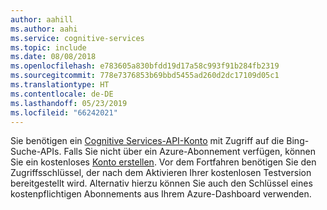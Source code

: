 ```yaml
---
author: aahill
ms.author: aahi
ms.service: cognitive-services
ms.topic: include
ms.date: 08/08/2018
ms.openlocfilehash: e783605a830bfdd19d17a58c993f91b284fb2319
ms.sourcegitcommit: 778e7376853b69bbd5455ad260d2dc17109d05c1
ms.translationtype: HT
ms.contentlocale: de-DE
ms.lasthandoff: 05/23/2019
ms.locfileid: "66242021"
---
```

Sie benötigen ein [Cognitive Services-API-Konto](https://docs.microsoft.com/azure/cognitive-services/cognitive-services-apis-create-account) mit Zugriff auf die Bing-Suche-APIs. Falls Sie nicht über ein Azure-Abonnement verfügen, können Sie ein kostenloses [Konto erstellen](https://azure.microsoft.com/try/cognitive-services/?api=bing-web-search-api). Vor dem Fortfahren benötigen Sie den Zugriffsschlüssel, der nach dem Aktivieren Ihrer kostenlosen Testversion bereitgestellt wird. Alternativ hierzu können Sie auch den Schlüssel eines kostenpflichtigen Abonnements aus Ihrem Azure-Dashboard verwenden.